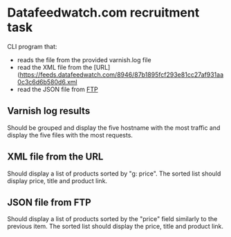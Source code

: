 # Datafeedwatch.com recruitment task

CLI program that:

- reads the file from the provided varnish.log file
- read the XML file from the [URL](https://feeds.datafeedwatch.com/8946/87b1895fcf293e81cc27af931aa0c3c6d6b580d6.xml
- read the JSON file from [FTP](ftp://dfw_test:RidetKoj0@ftp.datafeedwatch.com/feed.json)

## Varnish log results

Should be grouped and display the five hostname with the most traffic and display the five files with the most requests.

## XML file from the URL

Should display a list of products sorted by "g: price". The sorted list should display price, title and product link.

## JSON file from FTP

Should display a list of products sorted by the "price" field similarly to the previous item. The sorted list should
display the price, title and product link.
